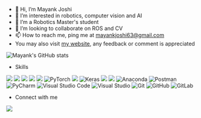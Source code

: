 - 👋 Hi, I’m Mayank Joshi
- 👀 I’m interested in robotics, computer vision and AI
- 🌱 I’m a Robotics Master's student
- 💞️ I’m looking to collaborate on ROS and CV
- 📫 How to reach me, ping me at mayankjoshi63@gmail.com
- You may also visit [my website](https://mjoshi07.github.io), any feedback or comment is appreciated

![Mayank's GitHub stats](https://github-readme-stats.vercel.app/api?username=mjoshi07&show_icons=true&theme=radical)

- Skills

<img src="https://img.shields.io/badge/Python-3776AB?style=for-the-badge&logo=python&logoColor=white"> <img src="https://img.shields.io/badge/C-00599C?style=for-the-badge&logo=c&logoColor=white"> <img src="https://img.shields.io/badge/C%2B%2B-00599C?style=for-the-badge&logo=c%2B%2B&logoColor=white"> <img src="https://img.shields.io/badge/OpenCV-27338e?style=for-the-badge&logo=OpenCV&logoColor=white"> <img src="https://img.shields.io/badge/ROS-22314E?style=for-the-badge&logo=ROS&logoColor=white">	![PyTorch](https://img.shields.io/badge/PyTorch-%23EE4C2C.svg?style=for-the-badge&logo=PyTorch&logoColor=white) <img src="https://img.shields.io/badge/TensorFlow-FF6F00?style=for-the-badge&logo=TensorFlow&logoColor=white"> ![Keras](https://img.shields.io/badge/Keras-%23D00000.svg?style=for-the-badge&logo=Keras&logoColor=white) <img src="https://img.shields.io/badge/Numpy-777BB4?style=for-the-badge&logo=numpy&logoColor=white"> <img src="https://img.shields.io/badge/scikit_learn-F7931E?style=for-the-badge&logo=scikit-learn&logoColor=white"> ![Anaconda](https://img.shields.io/badge/Anaconda-%2344A833.svg?style=for-the-badge&logo=anaconda&logoColor=white) ![Postman](https://img.shields.io/badge/Postman-FF6C37?style=for-the-badge&logo=postman&logoColor=white) ![PyCharm](https://img.shields.io/badge/pycharm-143?style=for-the-badge&logo=pycharm&logoColor=black&color=black&labelColor=green) ![Visual Studio Code](https://img.shields.io/badge/Visual%20Studio%20Code-0078d7.svg?style=for-the-badge&logo=visual-studio-code&logoColor=white) ![Visual Studio](https://img.shields.io/badge/Visual%20Studio-5C2D91.svg?style=for-the-badge&logo=visual-studio&logoColor=white) ![Git](https://img.shields.io/badge/git-%23F05033.svg?style=for-the-badge&logo=git&logoColor=white) ![GitHub](https://img.shields.io/badge/github-%23121011.svg?style=for-the-badge&logo=github&logoColor=white) ![GitLab](https://img.shields.io/badge/gitlab-%23181717.svg?style=for-the-badge&logo=gitlab&logoColor=white)

- Connect with me 

<a href="https://www.linkedin.com/in/mayank-joshi-a1263b150/"><img src="https://img.shields.io/badge/LinkedIn-0077B5?style=for-the-badge&logo=linkedin&logoColor=white"></a>


<!---
mjoshi07/mjoshi07 is a ✨ special ✨ repository because its `README.md` (this file) appears on your GitHub profile.
You can click the Preview link to take a look at your changes.
--->
